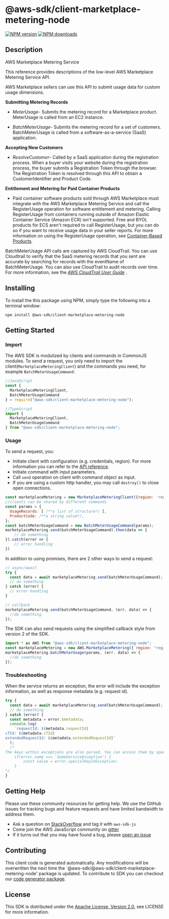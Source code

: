 # @aws-sdk/client-marketplace-metering-node

[![NPM version](https://img.shields.io/npm/v/@aws-sdk/client-marketplace-metering-node/preview.svg)](https://www.npmjs.com/package/@aws-sdk/client-marketplace-metering-node)
[![NPM downloads](https://img.shields.io/npm/dm/@aws-sdk/client-marketplace-metering-node.svg)](https://www.npmjs.com/package/@aws-sdk/client-marketplace-metering-node)

## Description

<fullname>AWS Marketplace Metering Service</fullname> <p>This reference provides descriptions of the low-level AWS Marketplace Metering Service API.</p> <p>AWS Marketplace sellers can use this API to submit usage data for custom usage dimensions.</p> <p> <b>Submitting Metering Records</b> </p> <ul> <li> <p> <i>MeterUsage</i>- Submits the metering record for a Marketplace product. MeterUsage is called from an EC2 instance.</p> </li> <li> <p> <i>BatchMeterUsage</i>- Submits the metering record for a set of customers. BatchMeterUsage is called from a software-as-a-service (SaaS) application.</p> </li> </ul> <p> <b>Accepting New Customers</b> </p> <ul> <li> <p> <i>ResolveCustomer</i>- Called by a SaaS application during the registration process. When a buyer visits your website during the registration process, the buyer submits a Registration Token through the browser. The Registration Token is resolved through this API to obtain a CustomerIdentifier and Product Code.</p> </li> </ul> <p> <b>Entitlement and Metering for Paid Container Products</b> </p> <ul> <li> <p> Paid container software products sold through AWS Marketplace must integrate with the AWS Marketplace Metering Service and call the RegisterUsage operation for software entitlement and metering. Calling RegisterUsage from containers running outside of Amazon Elastic Container Service (Amazon ECR) isn't supported. Free and BYOL products for ECS aren't required to call RegisterUsage, but you can do so if you want to receive usage data in your seller reports. For more information on using the RegisterUsage operation, see <a href="https://docs.aws.amazon.com/marketplace/latest/userguide/container-based-products.html">Container-Based Products</a>. </p> </li> </ul> <p>BatchMeterUsage API calls are captured by AWS CloudTrail. You can use Cloudtrail to verify that the SaaS metering records that you sent are accurate by searching for records with the eventName of BatchMeterUsage. You can also use CloudTrail to audit records over time. For more information, see the <i> <a href="http://docs.aws.amazon.com/awscloudtrail/latest/userguide/cloudtrail-concepts.html">AWS CloudTrail User Guide</a> </i>.</p>

## Installing

To install the this package using NPM, simply type the following into a terminal window:

```
npm install @aws-sdk/client-marketplace-metering-node
```

## Getting Started

### Import

The AWS SDK is modulized by clients and commands in CommonJS modules. To send a request, you only need to import the client(`MarketplaceMeteringClient`) and the commands you need, for example `BatchMeterUsageCommand`:

```javascript
//JavaScript
const {
  MarketplaceMeteringClient,
  BatchMeterUsageCommand
} = require("@aws-sdk/client-marketplace-metering-node");
```

```javascript
//TypeScript
import {
  MarketplaceMeteringClient,
  BatchMeterUsageCommand
} from "@aws-sdk/client-marketplace-metering-node";
```

### Usage

To send a request, you:

- Initiate client with configuration (e.g. credentials, region). For more information you can refer to the [API reference][].
- Initiate command with input parameters.
- Call `send` operation on client with command object as input.
- If you are using a custom http handler, you may call `destroy()` to close open connections.

```javascript
const marketplaceMetering = new MarketplaceMeteringClient({region: 'region'});
//clients can be shared by different commands
const params = {
  UsageRecords: [ /**a list of structure*/ ],
  ProductCode: /**a string value*/,
};
const batchMeterUsageCommand = new BatchMeterUsageCommand(params);
marketplaceMetering.send(batchMeterUsageCommand).then(data => {
    // do something
}).catch(error => {
    // error handling
})
```

In addition to using promises, there are 2 other ways to send a request:

```javascript
// async/await
try {
  const data = await marketplaceMetering.send(batchMeterUsageCommand);
  // do something
} catch (error) {
  // error handling
}
```

```javascript
// callback
marketplaceMetering.send(batchMeterUsageCommand, (err, data) => {
  //do something
});
```

The SDK can also send requests using the simplified callback style from version 2 of the SDK.

```javascript
import * as AWS from "@aws-sdk/client-marketplace-metering-node";
const marketplaceMetering = new AWS.MarketplaceMetering({ region: "region" });
marketplaceMetering.batchMeterUsage(params, (err, data) => {
  //do something
});
```

### Troubleshooting

When the service returns an exception, the error will include the exception information, as well as response metadata (e.g. request id).

```javascript
try {
  const data = await marketplaceMetering.send(batchMeterUsageCommand);
  // do something
} catch (error) {
  const metadata = error.$metadata;
  console.log(
    `requestId: ${metadata.requestId}
cfId: ${metadata.cfId}
extendedRequestId: ${metadata.extendedRequestId}`
  );
  /*
The keys within exceptions are also parsed. You can access them by specifying exception names:
    if(error.name === 'SomeServiceException') {
        const value = error.specialKeyInException;
    }
*/
}
```

## Getting Help

Please use these community resources for getting help. We use the GitHub issues for tracking bugs and feature requests and have limited bandwidth to address them.

- Ask a question on [StackOverflow](https://stackoverflow.com/questions/tagged/aws-sdk-js) and tag it with `aws-sdk-js`
- Come join the AWS JavaScript community on [gitter](https://gitter.im/aws/aws-sdk-js-v3)
- If it turns out that you may have found a bug, please [open an issue](https://github.com/aws/aws-sdk-js-v3/issues)

## Contributing

This client code is generated automatically. Any modifications will be overwritten the next time the `@aws-sdk/@aws-sdk/client-marketplace-metering-node' package is updated. To contribute to SDK you can checkout our [code generator package][].

## License

This SDK is distributed under the
[Apache License, Version 2.0](http://www.apache.org/licenses/LICENSE-2.0),
see LICENSE for more information.

[code generator package]: https://github.com/aws/aws-sdk-js-v3/tree/master/packages/service-types-generator
[api reference]: https://docs.aws.amazon.com/AWSJavaScriptSDK/latest/
